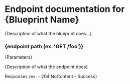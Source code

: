 # Endpoint documentation for {Blueprint Name}

{Description of what the blueprint does...}


### {endpoint path (ex. 'GET /foo')}
{Parameters}

{Description of what the endpoint does}

Responses
{ex. - 204 NoContent - Success}
